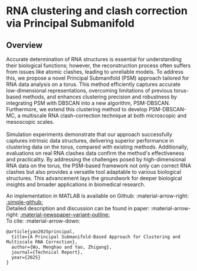 # RNA clustering and clash correction via Principal Submanifold
## Overview
<div class="justify-text">
Accurate determination of RNA structures is essential for understanding their biological functions; however, the reconstruction process often suffers from issues like atomic clashes, leading to unreliable models. To address this, we propose a novel Principal Submanifold (PSM) approach tailored for RNA data analysis on a torus. This method efficiently captures accurate low-dimensional representations, overcoming limitations of previous torus-based methods, and enhances clustering precision and robustness by integrating PSM with DBSCAN into a new algorithm, PSM-DBSCAN. Furthermore, we extend this clustering method to develop PSM-DBSCAN-MC, a multiscale RNA clash-correction technique at both microscopic and mesoscopic scales. 
<br><br>
Simulation experiments demonstrate that our approach successfully captures intrinsic data structures, delivering superior performance in clustering data on the torus, compared with existing methods. Additionally, evaluations on real RNA clashes data confirm the method's effectiveness and practicality. By addressing the challenges posed by high-dimensional RNA data on the torus, the PSM-based framework not only can correct RNA clashes but also provides a versatile tool adaptable to various biological structures. This advancement lays the groundwork for deeper biological insights and broader applications in biomedical research.
</div>

An implementation in MATLAB is available on Github: :material-arrow-right: <a href="https://github.com/zhigang-yao/RNA-Clash-Correction/" class="btn-href">:simple-github:</a>  
Detailed description and discussion can be found in paper: :material-arrow-right: <a href="" class="btn-href">:material-newspaper-variant-outline:</a>  
To cite: :material-arrow-down:
```
@article{yao2025principal,
  title={A Principal Submanifold-Based Approach for Clustering and Multiscale RNA Correction},
  author={Wu, Menghao and Yao, Zhigang},
  journal={Technical Report},
  year={2025}
}
```